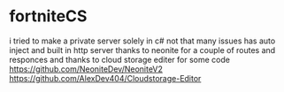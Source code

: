 # fortniteCS
i tried to make a private server solely in c# not that many issues has auto inject and built in http server thanks to neonite for a couple of routes and responces and thanks to cloud storage editer for some code 
https://github.com/NeoniteDev/NeoniteV2
https://github.com/AlexDev404/Cloudstorage-Editor

